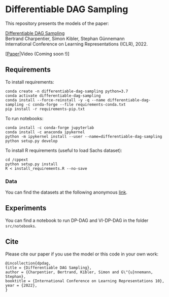 # Differentiable DAG Sampling


This repository presents the models of the paper:

[Differentiable DAG Sampling](https://openreview.net/pdf?id=9wOQOgNe-w)<br>
Bertrand Charpentier, Simon Kibler, Stephan Günnemann<br>
International Conference on Learning Representations (ICLR), 2022.

[[Paper](https://openreview.net/pdf?id=9wOQOgNe-w)|Video (Coming soon !)]

## Requirements

To install requirements:

```
conda create -n differentiable-dag-sampling python=3.7
conda activate differentiable-dag-sampling
conda install --force-reinstall -y -q --name differentiable-dag-sampling -c conda-forge --file requirements-conda.txt
pip install -r requirements-pip.txt
```

To run notebooks:
```
conda install -c conda-forge jupyterlab
conda install -c anaconda ipykernel
python -m ipykernel install --user --name=differentiable-dag-sampling
python setup.py develop
```

To install R requirements (useful to load Sachs dataset):
```
cd /cppext
python setup.py install
R < install_requirements.R --no-save
```

### Data

You can find the datasets at the following anonymous [link](https://ln5.sync.com/dl/b442986b0#5xpiy2n2-q9j87qze-kydrb7wn-xgqjiw2c).

## Experiments

You can find a notebook to run DP-DAG and VI-DP-DAG in the folder `src/notebooks`.

## Cite
Please cite our paper if you use the model or this code in your own work:

```
@incollection{dpdag,
title = {Differentiable DAG Sampling},
author = {Charpentier, Bertrand, Kibler, Simon and G\"{u}nnemann, Stephan},
booktitle = {International Conference on Learning Representations 10},
year = {2022},
}
